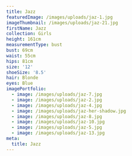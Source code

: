 ```yaml
---
title: Jazz
featuredImage: /images/uploads/jaz-1.jpg
imageThumbnail: /images/uploads/jaz-21.jpg
firstName: Jazz
collection: Girls
height: 161cm
measurementType: bust
bust: 69cm
waist: 55cm
hips: 81cm
size: '12'
shoeSize: '8.5'
hair: Blonde
eyes: Blue
imagePortfolio:
  - image: /images/uploads/jaz-7.jpg
  - image: /images/uploads/jaz-2.jpg
  - image: /images/uploads/jaz-4.jpg
  - image: /images/uploads/jaz-her-shadow.jpg
  - image: /images/uploads/jaz-8.jpg
  - image: /images/uploads/jaz-10.jpg
  - image: /images/uploads/jaz-5.jpg
  - image: /images/uploads/jaz-13.jpg
meta:
  title: Jazz
---
```


